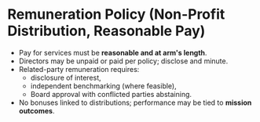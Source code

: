# Remuneration Policy (Non-Profit Distribution, Reasonable Pay)

- Pay for services must be **reasonable and at arm's length**.
- Directors may be unpaid or paid per policy; disclose and minute.
- Related-party remuneration requires:
  - disclosure of interest,
  - independent benchmarking (where feasible),
  - Board approval with conflicted parties abstaining.
- No bonuses linked to distributions; performance may be tied to **mission outcomes**.
